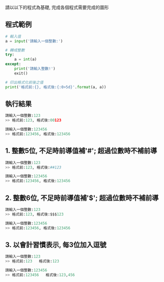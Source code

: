 請以以下的程式為基礎, 完成各個程式需要完成的圖形

## 程式範例

``` python
# 輸入值
a = input('請輸入一個整數:')

# 轉成整數
try:
    a = int(a)
except:
    print('請輸入整數!')
    exit()

# 印出格式化前後之值
print('格式前:{}, 格式後:{:0>5d}'.format(a, a))
```

## 執行結果
``` python
請輸入一個整數:123
>> 格式前:123, 格式後:00123

請輸入一個整數:123456
>> 格式前:123456, 格式後:123456
```


## 1. 整數5位, 不足時前導值補'#'; 超過位數時不補前導
``` python
請輸入一個整數:123
>> 格式前:123, 格式後:##123

請輸入一個整數:123456
>> 格式前:123456, 格式後:123456
```


## 2. 整數6位, 不足時前導值補'$'; 超過位數時不補前導
``` python
請輸入一個整數:123
>> 格式前:123, 格式後:$$$123

請輸入一個整數:123456
>> 格式前:123456, 格式後:123456
```

## 3. 以會計習慣表示, 每3位加入逗號
``` python
請輸入一個整數:123
>> 格式前:123   格式後:123

請輸入一個整數:123456
>> 格式前:123456   格式後:123,456
```
